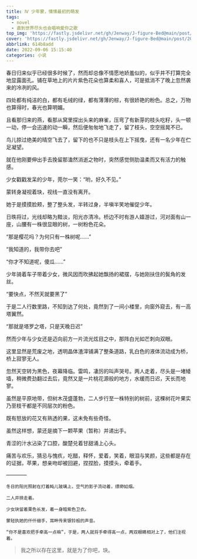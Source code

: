 ```yaml
---
title: Ⅳ 少年蒙，情愫最初的萌发
tags:
  - novel
  - 直到世界尽头也会唱响爱你之歌
top_img: 'https://fastly.jsdelivr.net/gh/Jenway/J-figure-Bed@main/post/2022/sedual-series/sedual-4.png'
cover: 'https://fastly.jsdelivr.net/gh/Jenway/J-figure-Bed@main/post/2022/sedual-series/sedual-4.png'
abbrlink: 614b8add
date: 2022-09-06 15:15:40
categories: 小说
---
```

春日归来似乎已经很多时候了，然而却总像不情愿地娇羞似的，似乎并不打算完全地显露面孔。铺在草地上的片片紫色花朵也算柔和喜人，可是抵消不了晚上忽然袭来的冷冽的风。

四处都有纯洁的白，都有毛绒的绿，都有薄薄的棕，有很娇艳的粉色。总之，万物也算得时，春光也算明媚。

且看那归来的燕，看那从窝里探出头来的麻雀，压弯了有新芽的枝头吃籽，头一顿一动，停一会迅速的动一瞬，然后便匆匆地飞走了，留了枝头，空空摇晃不已。

鸟儿掠过绝美的晴空飞去了，留下的也不只是枝头在上下摇曳，还有一名少年在伫足凝望。

就在他刚要伸出手去挽留那溘然消逝之物时，突然感觉侧肋温柔而又有活力的触感。

少女戳戳发呆的少年，莞尔一笑：“哟，好久不见。”

蒙转身凝视着玦，视线一直没有离开。

她于是摸摸脸颊，整了整头发，半转过身，半嗔半笑地催促少年。

日昳将过，光线却略为黯淡，阳光亦清冷。桥边不时有游人嬉游过，河对面有山一座，山腰有一株很显眼的树，一树粉色花朵。

“那是樱花吗？为何只有一株树呢......”

“我知道的，我带你去吧”

“你才不知道呢，傻瓜......”

少年骑着车子带着少女，微风因而吹拂起她飘扬的裙摆，与她刚扶住的鬓角的发丝。

“要快点，不然天就要黑了”

于是二人行数里路，不知到达了何处，竟然到了一间小楼里，向窗外窥去，有一高塔翼然。

“那就是塔罗之塔，只是天晚日迟”

然而少年与少女还是迈向前方一片流光炫目之中，那阵白光如芒刺向双眼。

这里显然是荒废之地，透明晶体渣滓铺满了整条道路，乳白色的液体流动成为桥，桥上寂寥无人。

忽然天空转为黑色，夜幕降临。雷鸣，凄厉的叫声哭号。两人走着，尽头是一堵矮墙，稍微费劲翻过去后，竟然又是一片桃花源般的地方，水缓而日迟，天长而地寥。

虽然是平原地带，但树木茂盛蓬勃，二人步行至一株特别的树前，这棵树花叶果实乃至枝干都是不同层次的粉色。

既有怒放的花又有熟透的果，这未免有些奇怪。

虽然这样想，蒙还是摘下一颗苹果（暂称）并递出手。

青涩的汁水沾染了口腔，酸楚兑着甘甜涌上心头。

痛苦与欢乐，猜忌与愧疚，吃醋，释怀，爱着，笑着，眼泪与笑颜，这些都是存在的证据，苹果，想亲吻却被回避，捏捏脸，摸摸头，牵着手。

————

	冬日的阳光照射在打着盹儿玻璃上，空气的影子流动着，缥缈如烟。

	二人并排走着。

	少女玦留着栗色长发，着一身暗紫色卫衣。

	蒙轻执她的仟仟细手，耳畔传来银铃般的声音。

	“你不是喜欢把手牵高一点嘛”，于是，两人就将手牵得高一点，两双眼睛相对上了，他们注视着。

>我之所以存在这里，就是为了你吧，玦。